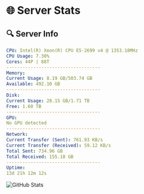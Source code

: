 # 🌐 Server Stats
## 🔍 Server Info
```yaml
CPU: Intel(R) Xeon(R) CPU E5-2699 v4 @ 1353.18MHz
CPU Usage: 7.30%
Cores: 44P | 88T
-----------------------------------
Memory:
Current Usage: 8.19 GB/503.74 GB
Available: 492.10 GB
-----------------------------------
Disk:
Current Usage: 28.15 GB/1.71 TB
Free: 1.60 TB
-----------------------------------
GPU:
No GPU detected
-----------------------------------
Network:
Current Transfer (Sent): 761.93 KB/s
Current Transfer (Received): 59.12 KB/s
Total Sent: 734.96 GB
Total Received: 155.18 GB
-----------------------------------
Uptime:
13d 21h 12m 12s
```
![GitHub Stats](https://img.shields.io/badge/Updated-2025-05-03_14:21:00-blue)
